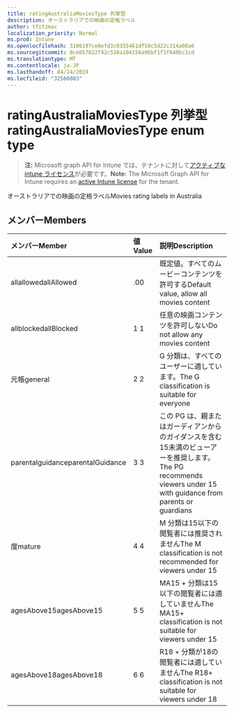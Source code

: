 ```yaml
---
title: ratingAustraliaMoviesType 列挙型
description: オーストラリアでの映画の定格ラベル
author: tfitzmac
localization_priority: Normal
ms.prod: Intune
ms.openlocfilehash: 3106197ce0efd3c0355461df58c5d22c314a08a6
ms.sourcegitcommit: 0ce657622f42c510a104156a96bf1f1f040bc1cd
ms.translationtype: MT
ms.contentlocale: ja-JP
ms.lasthandoff: 04/24/2019
ms.locfileid: "32560803"
---
```

# <a name="ratingaustraliamoviestype-enum-type"></a><span data-ttu-id="d8ea9-103">ratingAustraliaMoviesType 列挙型</span><span class="sxs-lookup"><span data-stu-id="d8ea9-103">ratingAustraliaMoviesType enum type</span></span>

> <span data-ttu-id="d8ea9-104">**注:** Microsoft graph API for Intune では、テナントに対して[アクティブな intune ライセンス](https://go.microsoft.com/fwlink/?linkid=839381)が必要です。</span><span class="sxs-lookup"><span data-stu-id="d8ea9-104">**Note:** The Microsoft Graph API for Intune requires an [active Intune license](https://go.microsoft.com/fwlink/?linkid=839381) for the tenant.</span></span>

<span data-ttu-id="d8ea9-105">オーストラリアでの映画の定格ラベル</span><span class="sxs-lookup"><span data-stu-id="d8ea9-105">Movies rating labels in Australia</span></span>

## <a name="members"></a><span data-ttu-id="d8ea9-106">メンバー</span><span class="sxs-lookup"><span data-stu-id="d8ea9-106">Members</span></span>
|<span data-ttu-id="d8ea9-107">メンバー</span><span class="sxs-lookup"><span data-stu-id="d8ea9-107">Member</span></span>|<span data-ttu-id="d8ea9-108">値</span><span class="sxs-lookup"><span data-stu-id="d8ea9-108">Value</span></span>|<span data-ttu-id="d8ea9-109">説明</span><span class="sxs-lookup"><span data-stu-id="d8ea9-109">Description</span></span>|
|:---|:---|:---|
|<span data-ttu-id="d8ea9-110">allallowed</span><span class="sxs-lookup"><span data-stu-id="d8ea9-110">allAllowed</span></span>|<span data-ttu-id="d8ea9-111">.0</span><span class="sxs-lookup"><span data-stu-id="d8ea9-111">0</span></span>|<span data-ttu-id="d8ea9-112">既定値。すべてのムービーコンテンツを許可する</span><span class="sxs-lookup"><span data-stu-id="d8ea9-112">Default value, allow all movies content</span></span>|
|<span data-ttu-id="d8ea9-113">allblocked</span><span class="sxs-lookup"><span data-stu-id="d8ea9-113">allBlocked</span></span>|<span data-ttu-id="d8ea9-114">1 </span><span class="sxs-lookup"><span data-stu-id="d8ea9-114">1</span></span>|<span data-ttu-id="d8ea9-115">任意の映画コンテンツを許可しない</span><span class="sxs-lookup"><span data-stu-id="d8ea9-115">Do not allow any movies content</span></span>|
|<span data-ttu-id="d8ea9-116">元帳</span><span class="sxs-lookup"><span data-stu-id="d8ea9-116">general</span></span>|<span data-ttu-id="d8ea9-117">2 </span><span class="sxs-lookup"><span data-stu-id="d8ea9-117">2</span></span>|<span data-ttu-id="d8ea9-118">G 分類は、すべてのユーザーに適しています。</span><span class="sxs-lookup"><span data-stu-id="d8ea9-118">The G classification is suitable for everyone</span></span>|
|<span data-ttu-id="d8ea9-119">parentalguidance</span><span class="sxs-lookup"><span data-stu-id="d8ea9-119">parentalGuidance</span></span>|<span data-ttu-id="d8ea9-120">3 </span><span class="sxs-lookup"><span data-stu-id="d8ea9-120">3</span></span>|<span data-ttu-id="d8ea9-121">この PG は、親またはガーディアンからのガイダンスを含む15未満のビューアーを推奨します。</span><span class="sxs-lookup"><span data-stu-id="d8ea9-121">The PG recommends viewers under 15 with guidance from parents or guardians</span></span>|
|<span data-ttu-id="d8ea9-122">度</span><span class="sxs-lookup"><span data-stu-id="d8ea9-122">mature</span></span>|<span data-ttu-id="d8ea9-123">4 </span><span class="sxs-lookup"><span data-stu-id="d8ea9-123">4</span></span>|<span data-ttu-id="d8ea9-124">M 分類は15以下の閲覧者には推奨されません</span><span class="sxs-lookup"><span data-stu-id="d8ea9-124">The M classification is not recommended for viewers under 15</span></span>|
|<span data-ttu-id="d8ea9-125">agesAbove15</span><span class="sxs-lookup"><span data-stu-id="d8ea9-125">agesAbove15</span></span>|<span data-ttu-id="d8ea9-126">5 </span><span class="sxs-lookup"><span data-stu-id="d8ea9-126">5</span></span>|<span data-ttu-id="d8ea9-127">MA15 + 分類は15以下の閲覧者には適していません</span><span class="sxs-lookup"><span data-stu-id="d8ea9-127">The MA15+ classification is not suitable for viewers under 15</span></span>|
|<span data-ttu-id="d8ea9-128">agesAbove18</span><span class="sxs-lookup"><span data-stu-id="d8ea9-128">agesAbove18</span></span>|<span data-ttu-id="d8ea9-129">6 </span><span class="sxs-lookup"><span data-stu-id="d8ea9-129">6</span></span>|<span data-ttu-id="d8ea9-130">R18 + 分類が18の閲覧者には適していません</span><span class="sxs-lookup"><span data-stu-id="d8ea9-130">The R18+ classification is not suitable for viewers under 18</span></span>|



